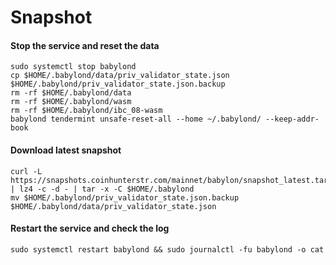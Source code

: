 # Snapshot

#### Stop the service and reset the data <a href="#stop-the-service-and-reset-the-data" id="stop-the-service-and-reset-the-data"></a>

```
sudo systemctl stop babylond
cp $HOME/.babylond/data/priv_validator_state.json $HOME/.babylond/priv_validator_state.json.backup
rm -rf $HOME/.babylond/data
rm -rf $HOME/.babylond/wasm
rm -rf $HOME/.babylond/ibc_08-wasm
babylond tendermint unsafe-reset-all --home ~/.babylond/ --keep-addr-book
```

#### Download latest snapshot <a href="#download-latest-snapshot" id="download-latest-snapshot"></a>

```
curl -L https://snapshots.coinhunterstr.com/mainnet/babylon/snapshot_latest.tar.lz4 | lz4 -c -d - | tar -x -C $HOME/.babylond
mv $HOME/.babylond/priv_validator_state.json.backup $HOME/.babylond/data/priv_validator_state.json
```

#### Restart the service and check the log <a href="#restart-the-service-and-check-the-log" id="restart-the-service-and-check-the-log"></a>

```
sudo systemctl restart babylond && sudo journalctl -fu babylond -o cat
```
